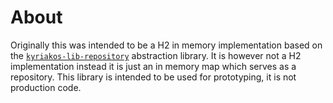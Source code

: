 # About

Originally this was intended to be a H2 in memory implementation based on the [`kyriakos-lib-repository`](https://github.com/edinhodzic/kyriakos-lib-repository) abstraction library. It is however not a H2 implementation instead it is just an in memory map which serves as a repository. This library is intended to be used for prototyping, it is not production code.